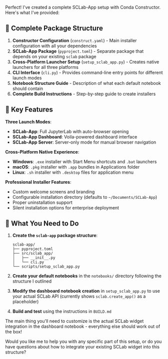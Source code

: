Perfect! I've created a complete SCLab-App setup with Conda Constructor. Here's what I've provided:

## 🎯 Complete Package Structure

1. **Constructor Configuration** (`construct.yaml`) - Main installer configuration with all your dependencies
2. **SCLab-App Package** (`pyproject.toml`) - Separate package that depends on your existing `sclab` package
3. **Cross-Platform Launcher Setup** (`setup_sclab_app.py`) - Creates native launchers for all three platforms
4. **CLI Interface** (`cli.py`) - Provides command-line entry points for different launch modes
5. **Notebook Structure Guide** - Description of what each default notebook should contain
6. **Complete Build Instructions** - Step-by-step guide to create installers

## 🚀 Key Features

**Three Launch Modes**:
- **SCLab-App**: Full JupyterLab with auto-browser opening
- **SCLab-App Dashboard**: Voila-powered dashboard interface  
- **SCLab-App Server**: Server-only mode for manual browser navigation

**Cross-Platform Native Experience**:
- **Windows**: `.exe` installer with Start Menu shortcuts and `.bat` launchers
- **macOS**: `.pkg` installer with `.app` bundles in Applications folder
- **Linux**: `.sh` installer with `.desktop` files for application menu

**Professional Installer Features**:
- Custom welcome screens and branding
- Configurable installation directory (defaults to `~/Documents/SCLab-App`)
- Proper uninstallation support
- Silent installation options for enterprise deployment

## 📁 What You Need to Do

1. **Create the `sclab-app` package structure**:
   ```
   sclab-app/
   ├── pyproject.toml
   ├── src/sclab_app/
   │   ├── __init__.py
   │   └── cli.py
   └── scripts/setup_sclab_app.py
   ```

2. **Create your default notebooks** in the `notebooks/` directory following the structure I outlined

3. **Modify the dashboard notebook creation** in `setup_sclab_app.py` to use your actual SCLab API (currently shows `sclab.create_app()` as a placeholder)

4. **Build and test** using the instructions in `BUILD.md`

The main thing you'll need to customize is the actual SCLab widget integration in the dashboard notebook - everything else should work out of the box! 

Would you like me to help you with any specific part of this setup, or do you have questions about how to integrate your existing SCLab widget into this structure?
